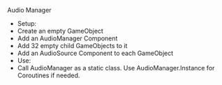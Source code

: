 Audio Manager
 - Setup:
  - Create an empty GameObject
   - Add an AudioManager Component
  - Add 32 empty child GameObjects to it
   - Add an AudioSource Component to each GameObject
 - Use:
  - Call AudioManager as a static class. Use AudioManager.Instance for Coroutines if needed.
